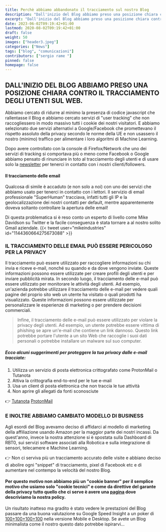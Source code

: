 ```yaml
---
title: Perchè abbiamo abbandonato il tracciamento sul nostro Blog
description: "Dall'inizio del Blog abbiamo preso una posizione chiara contro il tracciamento sul web e da quando ci siamo resi conto che il nostro vecchio fornitore di dati utente si comportava più o meno come Facebook o Google abbiamo pensato di rinunciare in toto al tracciamento degli utenti e di usare solo la newsletter per tenerci in contatto con chi ci segue dal 2018."
excerpt: "Dall'inizio del Blog abbiamo preso una posizione chiara contro il tracciamento sul web e da quando ci siamo resi conto che il nostro vecchio fornitore di dati utente si comportava più o meno come Facebook o Google abbiamo pensato di rinunciare in toto al tracciamento degli utenti e di usare solo la newsletter per tenerci in contatto con chi ci segue dal 2018..."
date: 2023-06-02T09:19:42+01:00
lastmod: 2020-08-02T09:19:42+01:00
draft: false
weight: 50
images: ["header3.jpeg"]
categories: ["News"]
tags: ["blog", "comunicazioni"]
contributors: ["sergio rame "]
pinned: false
homepage: false
---
```




## DALL'INIZIO DEL BLOG ABBIAMO PRESO UNA POSIZIONE CHIARA CONTRO IL TRACCIAMENTO DEGLI UTENTI SUL WEB.

Abbiamo cercato di ridurre al minimo la presenza di codice javascript che rallentasse il Blog e abbiamo cercato servizi di "user tracking" che non raccogliessero in modo massivo tutti i cookie dei nostri visitatori. E abbiamo selezionato due servizi alternativi a Google/Facebook che promettevano il rispetto assoluto della privacy secondo le norme della UE e non usassero il nostro (minimo) traffico per alimentare i loro algoritmi di Machine Learning.

Dopo avere controllato con la console di Firefox/Network che uno dei servizi di tracking si comportava più o meno come Facebook o Google abbiamo pensato di rinunciare in toto al tracciamento degli utenti e di usare solo la [newsletter](https://www.robotdazero.it/newsletter/) per tenerci in contatto con i nostri clienti/followers.

#### Il tracciamento delle email

Qualcosa di simile è accaduto (e non solo a noi) con uno dei servizi che abbiamo usato per tenerci in contatto con i lettori. Il servizio di email professionale "SuperHuman" tracciava, infatti tutti gli IP e la geolocalizzazione dei nostri contatti per default, mentre apparentemente doveva soltanto controllare la apertura delle email!

Di questa problematica si è reso conto un esperto di livello come Mike Davidson su Twitter e la facile conseguenza è stata tornare a al nostro solito Gmail aziendale.
{{< tweet user="mikeindustries" id="1144360664275673088" >}}




### IL TRACCIAMENTO DELLE EMAIL PUÒ ESSERE PERICOLOSO PER LA PRIVACY

Il tracciamento può essere utilizzato per raccogliere informazioni su chi invia e riceve e-mail, nonché su quando e da dove vengono inviate. Queste informazioni possono essere utilizzate per creare profili degli utenti e per inviare pubblicità mirata. In secondo luogo, il tracciamento delle e-mail può essere utilizzato per monitorare le attività degli utenti. Ad esempio, un'azienda potrebbe utilizzare il tracciamento delle e-mail per vedere quali pagine del proprio sito web un utente ha visitato o quali prodotti ha visualizzato. Queste informazioni possono essere utilizzate per personalizzare le esperienze di marketing o per prendere decisioni commerciali. 

> Infine, il tracciamento delle e-mail può essere utilizzato per violare la privacy degli utenti. Ad esempio, un utente potrebbe essere vittima di phishing se apre un'e-mail che contiene un link dannoso. Questo link potrebbe portare l'utente a un sito Web che raccoglie i suoi dati personali o potrebbe installare un malware sul suo computer.

##### Ecco alcuni suggerimenti per proteggere la tua privacy dalle e-mail tracciate:

1. Utilizza un servizio di posta elettronica crittografato come ProtonMail o Tutanota
2. Attiva la crittografia end-to-end per le tue e-mail
3. Usa un client di posta elettronica che non traccia le tue attività
4. Non aprire gli allegati da fonti sconosciute

<div class="alert alert-doks d-flexflex-shrink-1" role="alert"> 👉
<a href="https://tutanota.com/" target="_blank" rel="noopener">Tutanota</a>
<a href="https://proton.me/" target="_blank" rel="noopener">ProtonMail</a>
</div>


### E INOLTRE ABBIAMO CAMBIATO MODELLO DI BUSINESS

Agli esordi del Blog avevamo deciso di affidarci al modello di marketing della affiliazione usando Amazon per la maggior parte dei nostri incassi. Da quest'anno, invece la nostra attenzione si è spostata sulla Dashboard di RBT0, sui servizi software associati alla Robotica e sulla integrazione di sensori, telecamere e Machine Learning.

<div class="alert alert-doks d-flexflex-shrink-1" role="alert">
👉 Non ci serviva più un tracciamento accurato delle visite e abbiano deciso di abolire ogni "snippet" di tracciamento, pixel di Facebook etc e di aumentare nel contempo la velocità del nostro Blog.
</div>

#### Per questo motivo non abbiamo più un "cookie banner" per il semplice motivo che usiamo solo "cookie tecnici" e come da direttive del garante della privacy tutto quello che ci serve è avere una <a href="https://www.robotdazero.it/privacy/" target="_blank" rel="noopener">pagina</a> dove descriviamo la nostra policy.

Un risultato inatteso ma gradito è stato vedere le prestazioni del Blog passare da una buona valutazione su Google Speed Insight a un poker di [100+100+100+100](https://pagespeed.web.dev/analysis/https-www-robotdazero-it/y2yp1eooyr?form_factor=mobile) nella versione Mobile e Desktop. Se avete un Blog minimalista come il nostro questo dato potrebbe ispirarvi...




